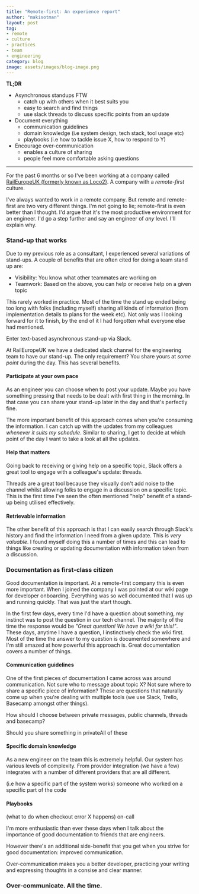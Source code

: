 ```yaml
---
title: "Remote-first: An experience report"
author: "makisotman"
layout: post
tag:
- remote
- culture
- practices
- team
- engineering
category: blog
image: assets/images/blog-image.png
---
```


**TL;DR**

- Asynchronous standups FTW
  - catch up with others when it best suits you
  - easy to search and find things
  - use slack threads to discuss specific points from an update
- Document everything
  - communication guidelines
  - domain knowledge (i.e system design, tech stack, tool usage etc)
  - playbooks (i.e how to tackle issue X, how to respond to Y)
- Encourage over-communication
  - enables a culture of sharing
  - people feel more comfortable asking questions

---------------------------------------

For the past 6 months or so I've been working at a company called
[RailEuropeUK (formerly known as Loco2)](https://raileurope.co.uk/). A company with a *remote-first* culture.

I've always wanted to work in a remote company. But remote and remote-first
are two very different things. I'm not going to lie; remote-first is even
better than I thought. I'd argue that it's the most productive environment
for an engineer. I'd go a step further and say an engineer of *any* level.
I'll explain why.

### Stand-up that works

Due to my previous role as a consultant, I experienced several variations
of stand-ups. A couple of benefits that are often cited for doing a team
stand up are:

- Visibility: You know what other teammates are working on
- Teamwork: Based on the above, you can help or receive help on a given topic

This rarely worked in practice. Most of the time the stand up ended
being too long with folks (including myself) sharing all kinds of
information (from implementation details to plans for the week etc). Not
only was I looking forward for it to finish, by the
end of it I had forgotten what everyone else had mentioned.

Enter text-based asynchronous stand-up via Slack.

At RailEuropeUK we have a dedicated slack channel for the engineering team
to have our stand-up. The only requirement? You share yours at _some point_
during the day. This has several benefits.

#### Participate at your own pace

As an engineer you can choose when to post your update. Maybe you have
something pressing that needs to be dealt with first thing in the morning.
In that case you can share your stand-up later in the day and that's perfectly fine.

The more important benefit of this approach comes when you're consuming the
information. I can catch up with the updates from my colleagues _whenever
it suits my schedule_. Similar to sharing, I get to decide at which point
of the day I want to take a look at all the updates.

#### Help that matters

Going back to receiving or giving help on a specific topic, Slack offers a
great tool to engage with a colleague's update: threads.

Threads are a great tool because they visually don't add noise to the
channel whilst allowing folks to engage in a discussion on a specific
topic. This is the first time I've seen the often mentioned "help" benefit
of a stand-up being utilised effectively.

#### Retrievable information

The other benefit of this approach is that I can easily search through
Slack's history and find the information I need from a given update. This
is *very valuable*. I found myself doing this a number of times and this can
lead to things like creating or updating documentation with information
taken from a discussion.


### Documentation as first-class citizen

Good documentation is important. At a remote-first company this is even
more important. When I joined the company I was pointed at our wiki page
for developer onboarding. Everything was so well documented that I was up
and running quickly. That was just the start though.

In the first few days, every time I'd have a question about something, my
instinct was to post the question in our tech channel. The majority of the
time the response would be _"Great question! We have a wiki for this!"_.
These days, anytime I have a question, I instinctively check the wiki
first. Most of the time the answer to my question is documented somewhere
and I'm still amazed at how powerful this approach is. Great documentation
covers a number of things.

#### Communication guidelines

One of the first pieces of documentation I came across was around
communication. Not sure who to message about topic X? Not sure where to
share a specific piece of information? These are questions that naturally
come up when you're dealing with multiple tools (we use Slack, Trello,
Basecamp amongst other things).

How
should I choose between private messages, public channels, threads and
basecamp?

Should you share something in privateAll
of these

#### Specific domain knowledge

As a new engineer on the team this is extremely helpful. Our system has
various levels of complexity. From provider integration (we have a few)
integrates with a number of different providers that are all different.

(i.e how a specific part of the system works)
someone who worked on a specific part of the code

#### Playbooks
(what to do when checkout error X happens)
on-call


I'm more enthusiastic than ever these days when I talk about the importance
of good documentation to friends that are engineers.

However there's an additional side-benefit that you get when you strive for
good documentation: improved communication.

Over-communication makes you a better developer, practicing your writing and
expressing thoughts in a consise and clear manner.

### Over-communicate. All the time.
